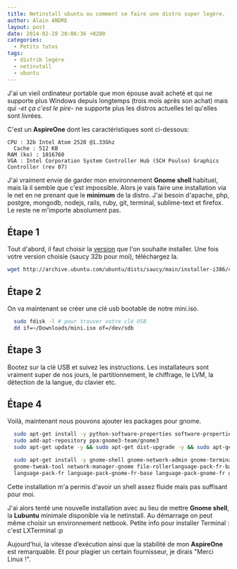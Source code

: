 ```yaml
---
title: Netinstall ubuntu ou comment se faire une distro super legère.
author: Alain ANDRE
layout: post
date: 2014-02-28 20:06:36 +0200
categories:
  - Petits tutos
tags:
  - distrib legère
  - netinstall
  - ubuntu
---
```

J'ai un vieil ordinateur portable que mon épouse avait acheté et qui ne supporte plus Windows depuis longtemps (trois mois après son achat) mais qui -*et ça c'est le pire*- ne supporte plus les distros actuelles tel qu'elles sont livrées.

C'est un **AspireOne** dont les caractéristiques sont ci-dessous:

    CPU : 32b Intel Atom 2520 @1.33Ghz
      Cache : 512 KB
    RAM (ko) : 1016760
    VGA : Intel Corporation System Controller Hub (SCH Poulso) Graphics Controller (rev 07)


J'ai vraiment envie de garder mon environnement **Gnome shell** habituel, mais là il semble que c'est impossible. Alors je vais faire une installation via le net en ne prenant que le **minimum** de la distro. J'ai besoin d'apache, php, postgre, mongodb, nodejs, rails, ruby, git, terminal, sublime-text et firefox. Le reste ne m'importe absolument pas.

## Étape 1

Tout d'abord, il faut choisir la [version][1] que l'on souhaite installer. Une fois votre version choisie (saucy 32b pour moi), téléchargez la.
```bash
wget http://archive.ubuntu.com/ubuntu/dists/saucy/main/installer-i386/current/images/netboot/mini.iso
```

## Étape 2

On va maintenant se créer une clé usb bootable de notre mini.iso.
```bash
  sudo fdisk -l # pour trouver votre clé USB
  dd if=~/Downloads/mini.iso of=/dev/sdb
```

## Étape 3

Bootez sur la clé USB et suivez les instructions. Les installateurs sont vraiment super de nos jours, le partitionnement, le chiffrage, le LVM, la détection de la langue, du clavier etc.

## Étape 4

Voilà, maintenant nous pouvons ajouter les packages pour gnome.
```bash
  sudo apt-get install -y python-software-properties software-properties-common
  sudo add-apt-repository ppa:gnome3-team/gnome3
  sudo apt-get update -y && sudo apt-get dist-upgrade -y && sudo apt-get autoremove -y

  sudo apt-get install -y gnome-shell gnome-network-admin gnome-terminal \
  gnome-tweak-tool network-manager-gnome file-rollerlanguage-pack-fr-base \
  language-pack-fr language-pack-gnome-fr-base language-pack-gnome-fr gdm
```

Cette installation m'a permis d'avoir un shell assez fluide mais pas suffisant pour moi.

J'ai alors tenté une nouvelle installation avec au lieu de mettre **Gnome shell**, la **Lubuntu** minimale disponible via le netinstall. Au démarrage on peut même choisir un environnement netbook. Petite info pour installer Terminal : c'est LXTerminal :p

Aujourd'hui, la vitesse d’exécution ainsi que la stabilité de mon **AspireOne** est remarquable. Et pour plagier un certain fournisseur, je dirais "Merci Linux !".

 [1]: http://archive.ubuntu.com/ubuntu/dists/
